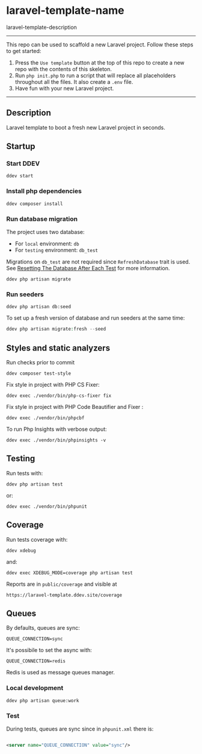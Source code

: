 # laravel-template-name

laravel-template-description

<!--delete-->
---
This repo can be used to scaffold a new Laravel project. Follow these steps to get started:

1. Press the `Use template` button at the top of this repo to create a new repo with the contents of this skeleton.
2. Run `php init.php` to run a script that will replace all placeholders throughout all the files. It also create
   a `.env` file.
3. Have fun with your new Laravel project.

---
<!--/delete-->

## Description

Laravel template to boot a fresh new Laravel project in seconds.

## Startup

### Start DDEV

```shell
ddev start
```

### Install php dependencies

```shell
ddev composer install
```

### Run database migration

The project uses two database:

* For `local` environment: `db`
* For `testing` environment: `db_test`

Migrations on `db_test` are not required since `RefreshDatabase` trait is used.
See [Resetting The Database After Each Test](https://laravel.com/docs/5.7/database-testing#resetting-the-database-after-each-test)
for more information.

```shell
ddev php artisan migrate
```

### Run seeders

```shell
ddev php artisan db:seed
```

To set up a fresh version of database and run seeders at the same time:

```php
ddev php artisan migrate:fresh --seed
```

## Styles and static analyzers

Run checks prior to commit

```shell
ddev composer test-style
```

Fix style in project with PHP CS Fixer:

```shell
ddev exec ./vendor/bin/php-cs-fixer fix
```

Fix style in project with PHP Code Beautifier and Fixer :

```shell
ddev exec ./vendor/bin/phpcbf
```

To run Php Insights with verbose output:

```shell
ddev exec ./vendor/bin/phpinsights -v
```

## Testing

Run tests with:

```shell
ddev php artisan test
```

or:

```shell
ddev exec ./vendor/bin/phpunit
```

## Coverage

Run tests coverage with:

```shell
ddev xdebug
```

and:

```shell
ddev exec XDEBUG_MODE=coverage php artisan test
```

Reports are in `public/coverage` and visible at

```
https://laravel-template.ddev.site/coverage
```

## Queues

By defaults, queues are sync:

```dotenv
QUEUE_CONNECTION=sync
```

It's possibile to set the async with:

```dotenv
QUEUE_CONNECTION=redis
```

Redis is used as message queues manager.

### Local development

```shell
ddev php artisan queue:work
```

### Test

During tests, queues are sync since in  `phpunit.xml` there is:

```xml

<server name="QUEUE_CONNECTION" value="sync"/>
```
